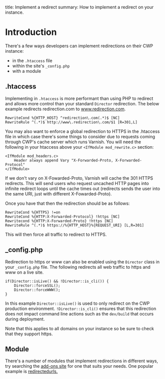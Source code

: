 title: Implement a redirect
summary: How to implement a redirect on your instance.

# Introduction

There's a few ways developers can implement redirections on their CWP instance:
- in the `.htaccess` file
- within the site's `_config.php`
- with a module

## .htaccess

Implementing in `.htaccess` is more performant than using PHP to redirect and allows more control than your standard `Director` redirection. The below example redirects redirection.com to www.redirection.com.

```
RewriteCond %{HTTP_HOST} ^redirection\.com(.*)$ [NC]
RewriteRule ^(.*)$ http://www\.redirection\.com/$1 [R=301,L]
```

You may also want to enforce a global redirection to HTTPS in the .htaccess file in which case there's some things to consider due to requests coming through CWP's cache server which runs Varnish. You will need the following in your htaccess above your `<IfModule mod_rewrite.c>` section:

```
<IfModule mod_headers.c>
    Header always append Vary "X-Forwarded-Proto, X-Forwarded-Protocol"
</IfModule>
```

If we don't vary on X-Fowarded-Proto, Varnish will cache the 301 HTTPS redirects. This will send users who request uncached HTTP pages into infinite redirect loops until the cache times out (redirects sends the user into the same URI, just with different X-Fowarded-Proto).

Once you have that then the redirection should be as follows:

```
RewriteCond %{HTTPS} !=on
RewriteCond %{HTTP:X-Forwarded-Protocol} !https [NC]
Rewritecond %{HTTP:X-Forwarded-Proto} !https [NC]
RewriteRule ^(.*)$ https://%{HTTP_HOST}%{REQUEST_URI} [L,R=301]
```

This will then force all traffic to redirect to HTTPS.

## _config.php

Redirection to https or www can also be enabled using the `Director` class in your `_config.php` file. The following redirects all web traffic to https and www on a live site.

```
if(Director::isLive() && !Director::is_cli()) {
	Director::forceSSL();
	Director::forceWWW();
}
```

In this example `Director::isLive()` is used to only redirect on the CWP production environment. `!Director::is_cli()` ensures that this redirection does not impact command line actions such as the `dev/build` that occurs during deployment.

Note that this applies to all domains on your instance so be sure to check that they support https. 

## Module

There's a number of modules that implement redirections in different ways, try searching the [add-ons site](http://addons.silverstripe.org/add-ons) for one that suits your needs. One popular example is [redirectedurls.](https://github.com/silverstripe/silverstripe-redirectedurls)

